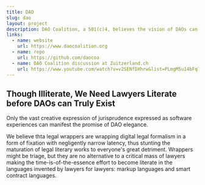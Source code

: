 ```yaml
---
title: DAO
slug: dao
layout: project
description: DAO Coalition, a 501(c)4, believes the vision of DAOs can only be achieved when lawyers become literate in digital legal formalism.
links:
  - name: website
    url: https://www.daocoalition.org
  - name: repo
    url: https://github.com/daocoa
  - name: DAO Coalition discussion at Zuitzerland.ch
    url: https://www.youtube.com/watch?v=v2SENfDXhrw&list=PLmgM5u14bFq71Tpwg5DLje2JQiAfKX3sX&index=4
---
```


## Though Illiterate, We Need Lawyers Literate before DAOs can Truly Exist

Only the vast creative expression of jurisprudence expressed as software experiences can manifest the promise of DAO elegance.

We believe thta legal wrappers are wrapping digital legal formalism in a form of fixation with negligently narrow latency, thus stunting the maturation of legal literary works to everyone's great detriment. Wrappers might be triage, but they are no alternative to a critical mass of lawyers making the time-is-of-the-essence effort to become literate in the languages invented by lawyers for lawyers: markup languages and smart contract languages.
